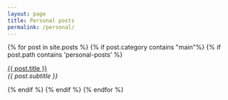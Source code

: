 ```yaml
---
layout: page
title: Personal posts
permalink: /personal/
---
```


<div class="posts">
    {% for post in site.posts %}
        {% if post.category contains "main"%}
            {% if post.path contains 'personal-posts' %}
                <p><u><a href="{{ site.baseurl }}{{ post.url }}">{{ post.title }}</a></u><br><i>{{ post.subtitle }}</i></p>
            {% endif %}
        {% endif %}
    {% endfor %}
<div class="posts">
